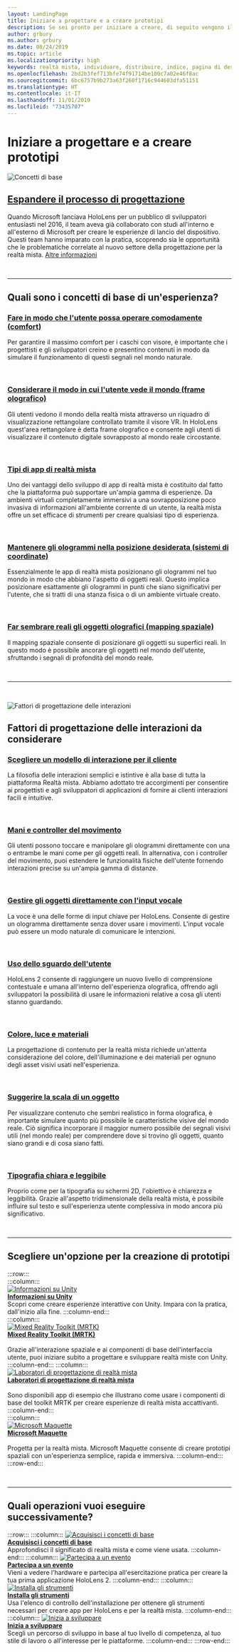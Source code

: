 ```yaml
---
layout: LandingPage
title: Iniziare a progettare e a creare prototipi
description: Se sei pronto per iniziare a creare, di seguito vengono illustrati i concetti di base che ti serviranno per iniziare a progettare e a creare prototipi.
author: grbury
ms.author: grbury
ms.date: 08/24/2019
ms.topic: article
ms.localizationpriority: high
keywords: realtà mista, individuare, distribuire, indice, pagina di destinazione, progettazione, sviluppo, esercitazioni, app di esempio, nozioni di base, case study, risorse, guide pratiche per HoloLens, progetti open source, concetti di base, interazione
ms.openlocfilehash: 2bd2b3fef713bfe74f91714be100c7a02e46f8ac
ms.sourcegitcommit: 6bc6757b9b273a63f260f1716c944603dfa51151
ms.translationtype: HT
ms.contentlocale: it-IT
ms.lasthandoff: 11/01/2019
ms.locfileid: "73435707"
---
```

# <a name="start-designing-and-prototyping"></a>Iniziare a progettare e a creare prototipi


![Concetti di base](images/text_in_unity_viewingangle.jpg)

## <a name="expand-your-design-processcase-study-expanding-the-design-process-for-mixed-realitymd"></a>[Espandere il processo di progettazione](case-study-expanding-the-design-process-for-mixed-reality.md)

Quando Microsoft lanciava HoloLens per un pubblico di sviluppatori entusiasti nel 2016, il team aveva già collaborato con studi all'interno e all'esterno di Microsoft per creare le esperienze di lancio del dispositivo. Questi team hanno imparato con la pratica, scoprendo sia le opportunità che le problematiche correlate al nuovo settore della progettazione per la realtà mista. [Altre informazioni](case-study-expanding-the-design-process-for-mixed-reality.md)

<br>

---

## <a name="what-are-the-core-concepts-of-an-experience"></a>Quali sono i concetti di base di un'esperienza?

### <a name="keep-the-user-comfortable---comfortcomfortmd"></a>[Fare in modo che l'utente possa operare comodamente (comfort)](comfort.md)
Per garantire il massimo comfort per i caschi con visore, è importante che i progettisti e gli sviluppatori creino e presentino contenuti in modo da simulare il funzionamento di questi segnali nel mondo naturale.

<br>

### <a name="consider-how-the-user-sees-the-world---holographic-frameholographic-framemd"></a>[Considerare il modo in cui l'utente vede il mondo (frame olografico)](holographic-frame.md)
Gli utenti vedono il mondo della realtà mista attraverso un riquadro di visualizzazione rettangolare controllato tramite il visore VR. In HoloLens quest'area rettangolare è detta frame olografico e consente agli utenti di visualizzare il contenuto digitale sovrapposto al mondo reale circostante.

<br>

### <a name="types-of-mixed-reality-appstypes-of-mixed-reality-appsmd"></a>[Tipi di app di realtà mista](types-of-mixed-reality-apps.md)
Uno dei vantaggi dello sviluppo di app di realtà mista è costituito dal fatto che la piattaforma può supportare un'ampia gamma di esperienze. Da ambienti virtuali completamente immersivi a una sovrapposizione poco invasiva di informazioni all'ambiente corrente di un utente, la realtà mista offre un set efficace di strumenti per creare qualsiasi tipo di esperienza.

<br>

### <a name="keeping-holograms-in-place---coordinate-systemscoordinate-systemsmd"></a>[Mantenere gli ologrammi nella posizione desiderata (sistemi di coordinate)](coordinate-systems.md)
Essenzialmente le app di realtà mista posizionano gli ologrammi nel tuo mondo in modo che abbiano l'aspetto di oggetti reali. Questo implica posizionare esattamente gli ologrammi in punti che siano significativi per l'utente, che si tratti di una stanza fisica o di un ambiente virtuale creato.

<br>

### <a name="making-holographic-objects-feel-real---spatial-mappingspatial-mappingmd"></a>[Far sembrare reali gli oggetti olografici (mapping spaziale)](spatial-mapping.md)
Il mapping spaziale consente di posizionare gli oggetti su superfici reali. In questo modo è possibile ancorare gli oggetti nel mondo dell'utente, sfruttando i segnali di profondità del mondo reale.

<br>


---

<br>

![Fattori di progettazione delle interazioni](images/MRTK_BoundingBox_Main.png)

## <a name="interaction-design-factors-to-consider"></a>Fattori di progettazione delle interazioni da considerare


### <a name="choose-an-interaction-model-for-your-customerinteraction-fundamentalsmd"></a>[Scegliere un modello di interazione per il cliente](interaction-fundamentals.md)
La filosofia delle interazioni semplici e istintive è alla base di tutta la piattaforma Realtà mista. Abbiamo adottato tre accorgimenti per consentire ai progettisti e agli sviluppatori di applicazioni di fornire ai clienti interazioni facili e intuitive.

<br>

### <a name="hands-and-motion-controllershands-and-toolsmd"></a>[Mani e controller del movimento](hands-and-tools.md)
Gli utenti possono toccare e manipolare gli ologrammi direttamente con una o entrambe le mani come per gli oggetti reali. In alternativa, con i controller del movimento, puoi estendere le funzionalità fisiche dell'utente fornendo interazioni precise su un'ampia gamma di distanze.

<br>

### <a name="directly-commanding-objects-with-voice-inputvoice-inputmd"></a>[Gestire gli oggetti direttamente con l'input vocale](voice-input.md)
La voce è una delle forme di input chiave per HoloLens. Consente di gestire un ologramma direttamente senza dover usare i movimenti. L'input vocale può essere un modo naturale di comunicare le intenzioni.

<br>

### <a name="leveraging-the-users-eye-gazeeye-trackingmd"></a>[Uso dello sguardo dell'utente](eye-tracking.md)
HoloLens 2 consente di raggiungere un nuovo livello di comprensione contestuale e umana all'interno dell'esperienza olografica, offrendo agli sviluppatori la possibilità di usare le informazioni relative a cosa gli utenti stanno guardando.

<br>

### <a name="color-light-and-materialscolor-light-and-materialsmd"></a>[Colore, luce e materiali](color,-light-and-materials.md)
La progettazione di contenuto per la realtà mista richiede un'attenta considerazione del colore, dell'illuminazione e dei materiali per ognuno degli asset visivi usati nell'esperienza.

<br>

### <a name="suggesting-the-scale-of-an-objectscalemd"></a>[Suggerire la scala di un oggetto](scale.md)
Per visualizzare contenuto che sembri realistico in forma olografica, è importante simulare quanto più possibile le caratteristiche visive del mondo reale. Ciò significa incorporare il maggior numero possibile dei segnali visivi utili (nel mondo reale) per comprendere dove si trovino gli oggetti, quanto siano grandi e di cosa siano fatti.

<br>

### <a name="clear-and-readable-typographytypographymd"></a>[Tipografia chiara e leggibile](typography.md)
Proprio come per la tipografia su schermi 2D, l'obiettivo è chiarezza e leggibilità. Grazie all'aspetto tridimensionale della realtà mista, è possibile influire sul testo e sull'esperienza utente complessiva in modo ancora più significativo.

<br>


---

## <a name="choose-a-prototyping-option"></a>Scegliere un'opzione per la creazione di prototipi  

:::row:::   
    :::column:::    
       [![Informazioni su Unity](images/unity_logo.png)](https://learn.unity.com/)<br>
        **[Informazioni su Unity](https://learn.unity.com/)**<br>
        Scopri come creare esperienze interattive con Unity. Impara con la pratica, dall'inizio alla fine.
    :::column-end:::    
    :::column:::    
        [![Mixed Reality Toolkit (MRTK)](images/MRTK-small_logo.png)](https://github.com/Microsoft/MixedRealityToolkit-Unity)<br>
        **[Mixed Reality Toolkit (MRTK)](https://github.com/Microsoft/MixedRealityToolkit-Unity)**<br>  
        Grazie all'interazione spaziale e ai componenti di base dell'interfaccia utente, puoi iniziare subito a progettare e sviluppare realtà miste con Unity.   
    :::column-end:::
    :::column:::    
        [![Laboratori di progettazione di realtà mista](images/MRDL_logo.png)](https://github.com/Microsoft/MRDL_Unity_PeriodicTable)<br>
        **[Laboratori di progettazione di realtà mista](https://github.com/Microsoft/MRDL_Unity_PeriodicTable)**<br>  
        Sono disponibili app di esempio che illustrano come usare i componenti di base del toolkit MRTK per creare esperienze di realtà mista accattivanti.
    :::column-end:::        
    :::column:::    
        [![Microsoft Maquette](images/Maquette_logo.png)](https://www.maquette.ms/)<br>
        **[Microsoft Maquette](https://www.maquette.ms/)**<br>  
        Progetta per la realtà mista. Microsoft Maquette consente di creare prototipi spaziali con un'esperienza semplice, rapida e immersiva. 
    :::column-end:::    
:::row-end:::

<br>

---



## <a name="what-would-you-like-to-do-next"></a>Quali operazioni vuoi eseguire successivamente?

:::row:::
    :::column:::
       [![Acquisisci i concetti di base](images/icon-lightbulb.jpg)](index.md#understand-the-basics)<br>
        **[Acquisisci i concetti di base](index.md#understand-the-basics)**<br>
        Approfondisci il significato di realtà mista e come viene usata.
    :::column-end:::
    :::column:::
        [![Partecipa a un evento](images/icon-calendar.jpg)](sf-academy-events.md)<br>
         **[Partecipa a un evento](sf-academy-events.md)**<br>
        Vieni a vedere l'hardware e partecipa all'esercitazione pratica per creare la tua prima applicazione HoloLens 2.
    :::column-end:::
    :::column:::
        [![Installa gli strumenti](images/icon-design.jpg)](install-the-tools.md)<br>
         **[Installa gli strumenti](install-the-tools.md)**<br>
        Usa l'elenco di controllo dell'installazione per ottenere gli strumenti necessari per creare app per HoloLens e per la realtà mista.
    :::column-end:::
    :::column:::
        [![Inizia a sviluppare](images/icon-developer.jpg)](development.md)<br>
        **[Inizia a sviluppare](development.md)**<br>
        Scegli un percorso di sviluppo in base al tuo livello di competenza, al tuo stile di lavoro o all'interesse per le piattaforme.
    :::column-end:::
:::row-end:::


<br>

<br>


